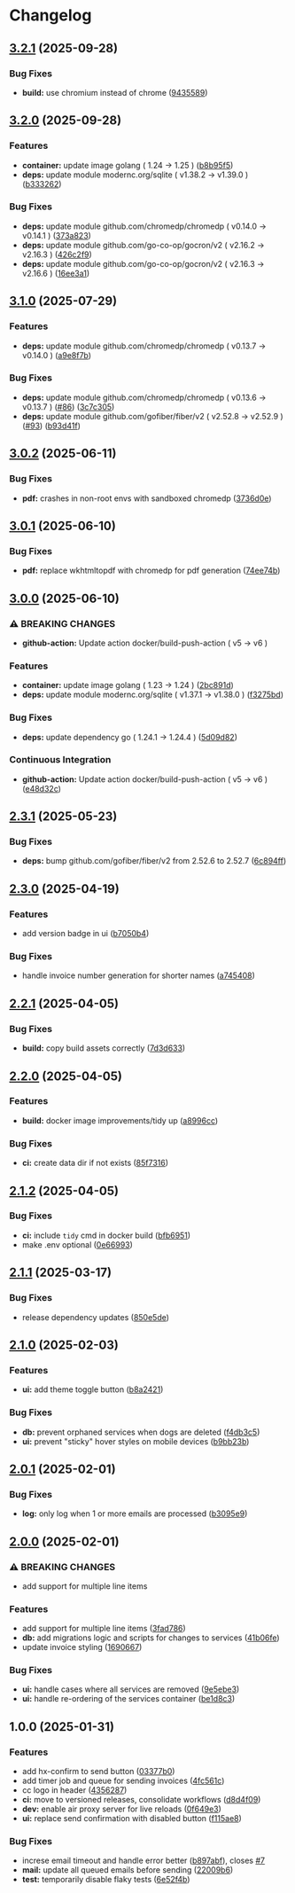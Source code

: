 # Changelog

## [3.2.1](https://github.com/scottmckendry/ccinvoice/compare/v3.2.0...v3.2.1) (2025-09-28)


### Bug Fixes

* **build:** use chromium instead of chrome ([9435589](https://github.com/scottmckendry/ccinvoice/commit/9435589c1a2f296026a2c5c3be48ea367c1d7cbe))

## [3.2.0](https://github.com/scottmckendry/ccinvoice/compare/v3.1.0...v3.2.0) (2025-09-28)


### Features

* **container:** update image golang ( 1.24 → 1.25 ) ([b8b95f5](https://github.com/scottmckendry/ccinvoice/commit/b8b95f560862c6391cede92094355c56c7bcd5d2))
* **deps:** update module modernc.org/sqlite ( v1.38.2 → v1.39.0 ) ([b333262](https://github.com/scottmckendry/ccinvoice/commit/b33326206da3e6887831df3cadab96e480500bf0))


### Bug Fixes

* **deps:** update module github.com/chromedp/chromedp ( v0.14.0 → v0.14.1 ) ([373a823](https://github.com/scottmckendry/ccinvoice/commit/373a823e8eb0748197e5749b1b09def8e9adb2fe))
* **deps:** update module github.com/go-co-op/gocron/v2 ( v2.16.2 → v2.16.3 ) ([426c2f9](https://github.com/scottmckendry/ccinvoice/commit/426c2f9a9c5ef0b5f8f405abe82abc99f3d13daf))
* **deps:** update module github.com/go-co-op/gocron/v2 ( v2.16.3 → v2.16.6 ) ([16ee3a1](https://github.com/scottmckendry/ccinvoice/commit/16ee3a1e129adc817569df674b40704089bee940))

## [3.1.0](https://github.com/scottmckendry/ccinvoice/compare/v3.0.2...v3.1.0) (2025-07-29)


### Features

* **deps:** update module github.com/chromedp/chromedp ( v0.13.7 → v0.14.0 ) ([a9e8f7b](https://github.com/scottmckendry/ccinvoice/commit/a9e8f7b50c0a0af23d399672d7cb35b9a3d7a692))


### Bug Fixes

* **deps:** update module github.com/chromedp/chromedp ( v0.13.6 → v0.13.7 ) ([#86](https://github.com/scottmckendry/ccinvoice/issues/86)) ([3c7c305](https://github.com/scottmckendry/ccinvoice/commit/3c7c305128e0a563204048b3896fd2f82c37f4a1))
* **deps:** update module github.com/gofiber/fiber/v2 ( v2.52.8 → v2.52.9 ) ([#93](https://github.com/scottmckendry/ccinvoice/issues/93)) ([b93d41f](https://github.com/scottmckendry/ccinvoice/commit/b93d41f349bb0a03fe58f7886b3e6be9c4b2b9f3))

## [3.0.2](https://github.com/scottmckendry/ccinvoice/compare/v3.0.1...v3.0.2) (2025-06-11)


### Bug Fixes

* **pdf:** crashes in non-root envs with sandboxed chromedp ([3736d0e](https://github.com/scottmckendry/ccinvoice/commit/3736d0efdfbd5aeae89c954ae7d70729723c2b82))

## [3.0.1](https://github.com/scottmckendry/ccinvoice/compare/v3.0.0...v3.0.1) (2025-06-10)


### Bug Fixes

* **pdf:** replace wkhtmltopdf with chromedp for pdf generation ([74ee74b](https://github.com/scottmckendry/ccinvoice/commit/74ee74bed4edebf2233a0d3ae2a9fa80571b838f))

## [3.0.0](https://github.com/scottmckendry/ccinvoice/compare/v2.3.1...v3.0.0) (2025-06-10)


### ⚠ BREAKING CHANGES

* **github-action:** Update action docker/build-push-action ( v5 → v6 )

### Features

* **container:** update image golang ( 1.23 → 1.24 ) ([2bc891d](https://github.com/scottmckendry/ccinvoice/commit/2bc891d524ba56b60b8370b35721dcc06c984b47))
* **deps:** update module modernc.org/sqlite ( v1.37.1 → v1.38.0 ) ([f3275bd](https://github.com/scottmckendry/ccinvoice/commit/f3275bdacc4da2b477cbe686ee74c0c4e726cfbf))


### Bug Fixes

* **deps:** update dependency go ( 1.24.1 → 1.24.4 ) ([5d09d82](https://github.com/scottmckendry/ccinvoice/commit/5d09d827775bf75ff19a3ae4f925c8bfcc2830bd))


### Continuous Integration

* **github-action:** Update action docker/build-push-action ( v5 → v6 ) ([e48d32c](https://github.com/scottmckendry/ccinvoice/commit/e48d32c686553d71209d3bb448d7e58258308585))

## [2.3.1](https://github.com/scottmckendry/ccinvoice/compare/v2.3.0...v2.3.1) (2025-05-23)


### Bug Fixes

* **deps:** bump github.com/gofiber/fiber/v2 from 2.52.6 to 2.52.7 ([6c894ff](https://github.com/scottmckendry/ccinvoice/commit/6c894ffc0960adf1d33b938ee78fe722eddb7eb3))

## [2.3.0](https://github.com/scottmckendry/ccinvoice/compare/v2.2.1...v2.3.0) (2025-04-19)


### Features

* add version badge in ui ([b7050b4](https://github.com/scottmckendry/ccinvoice/commit/b7050b4dc8f7393602bfa8f56362b6f6195bb40f))


### Bug Fixes

* handle invoice number generation for shorter names ([a745408](https://github.com/scottmckendry/ccinvoice/commit/a7454082ad76eb0d8dfd46c0247dbb5ddbcf4aed))

## [2.2.1](https://github.com/scottmckendry/ccinvoice/compare/v2.2.0...v2.2.1) (2025-04-05)


### Bug Fixes

* **build:** copy build assets correctly ([7d3d633](https://github.com/scottmckendry/ccinvoice/commit/7d3d63349a7ed314055c4cbb35b93de0bd1166eb))

## [2.2.0](https://github.com/scottmckendry/ccinvoice/compare/v2.1.2...v2.2.0) (2025-04-05)


### Features

* **build:** docker image improvements/tidy up ([a8996cc](https://github.com/scottmckendry/ccinvoice/commit/a8996cc4b2d54f904cf38d52464347c403a1a72d))


### Bug Fixes

* **ci:** create data dir if not exists ([85f7316](https://github.com/scottmckendry/ccinvoice/commit/85f7316abc64a092a1ff8e3417fee6b2d9f91995))

## [2.1.2](https://github.com/scottmckendry/ccinvoice/compare/v2.1.1...v2.1.2) (2025-04-05)


### Bug Fixes

* **ci:** include `tidy` cmd in docker build ([bfb6951](https://github.com/scottmckendry/ccinvoice/commit/bfb6951d6bc79bb4a59503ef2679bd354fd4cbc8))
* make .env optional ([0e66993](https://github.com/scottmckendry/ccinvoice/commit/0e6699384edb31848164b171abc4e60ef9f452ea))

## [2.1.1](https://github.com/scottmckendry/ccinvoice/compare/v2.1.0...v2.1.1) (2025-03-17)


### Bug Fixes

* release dependency updates ([850e5de](https://github.com/scottmckendry/ccinvoice/commit/850e5dea8614e2b5da11de6f0fda4a74ae8f0a33))

## [2.1.0](https://github.com/scottmckendry/ccinvoice/compare/v2.0.1...v2.1.0) (2025-02-03)


### Features

* **ui:** add theme toggle button ([b8a2421](https://github.com/scottmckendry/ccinvoice/commit/b8a2421f433f7692d2e0568eeebffba5481e1dfc))


### Bug Fixes

* **db:** prevent orphaned services when dogs are deleted ([f4db3c5](https://github.com/scottmckendry/ccinvoice/commit/f4db3c5e51b18acaafcb39506bf462df0daf96b6))
* **ui:** prevent "sticky" hover styles on mobile devices ([b9bb23b](https://github.com/scottmckendry/ccinvoice/commit/b9bb23b18b8bffde9f835627d1dfe200b2860063))

## [2.0.1](https://github.com/scottmckendry/ccinvoice/compare/v2.0.0...v2.0.1) (2025-02-01)


### Bug Fixes

* **log:** only log when 1 or more emails are processed ([b3095e9](https://github.com/scottmckendry/ccinvoice/commit/b3095e92a111ccdd6f0a3b81cb89786b59ae3138))

## [2.0.0](https://github.com/scottmckendry/ccinvoice/compare/v1.0.0...v2.0.0) (2025-02-01)


### ⚠ BREAKING CHANGES

* add support for multiple line items

### Features

* add support for multiple line items ([3fad786](https://github.com/scottmckendry/ccinvoice/commit/3fad7867e19e682f32abf7055ec17bfe2d6ade0f))
* **db:** add migrations logic and scripts for changes to services ([41b06fe](https://github.com/scottmckendry/ccinvoice/commit/41b06fedf50bde116f8592a98fa266e7cf27b3f1))
* update invoice styling ([1690667](https://github.com/scottmckendry/ccinvoice/commit/1690667846535b1a7330d52664e0a18883dc4587))


### Bug Fixes

* **ui:** handle cases where all services are removed ([9e5ebe3](https://github.com/scottmckendry/ccinvoice/commit/9e5ebe357a5bcef394f425a78a197896ce664216))
* **ui:** handle re-ordering of the services container ([be1d8c3](https://github.com/scottmckendry/ccinvoice/commit/be1d8c3a4ca8153f102a0b18b6893792c8cd2cec))

## 1.0.0 (2025-01-31)


### Features

* add hx-confirm to send button ([03377b0](https://github.com/scottmckendry/ccinvoice/commit/03377b0e919c225db4fc668d8ecbac29afc3d012))
* add timer job and queue for sending invoices ([4fc561c](https://github.com/scottmckendry/ccinvoice/commit/4fc561ccd8b3e0a9cd1f89d441baeb2e0677746a))
* cc logo in header ([4356287](https://github.com/scottmckendry/ccinvoice/commit/43562871d7624bb81f1b6201d02de398c9d9a38c))
* **ci:** move to versioned releases, consolidate workflows ([d8d4f09](https://github.com/scottmckendry/ccinvoice/commit/d8d4f09a46a0c7fce81bf19cbe6bec8795139da2))
* **dev:** enable air proxy server for live reloads ([0f649e3](https://github.com/scottmckendry/ccinvoice/commit/0f649e3c9182af01c81db2030a5d5ce8e5426099))
* **ui:** replace send confirmation with disabled button ([f115ae8](https://github.com/scottmckendry/ccinvoice/commit/f115ae8bda3310a68430d7114f32fe47fae9346f))


### Bug Fixes

* increse email timeout and handle error better ([b897abf](https://github.com/scottmckendry/ccinvoice/commit/b897abfe7508cbc230fe2086a6f6b0702a19029e)), closes [#7](https://github.com/scottmckendry/ccinvoice/issues/7)
* **mail:** update all queued emails before sending ([22009b6](https://github.com/scottmckendry/ccinvoice/commit/22009b6c3f31a8201165a8955f5a1ac64af180a7))
* **test:** temporarily disable flaky tests ([6e52f4b](https://github.com/scottmckendry/ccinvoice/commit/6e52f4bcb1a8651e98fd536de0d1bd49c27fb530))
